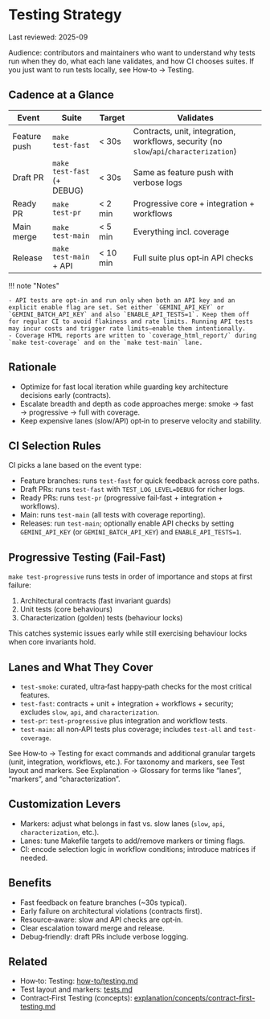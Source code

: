# Testing Strategy

Last reviewed: 2025-09

Audience: contributors and maintainers who want to understand why tests run when they do, what each lane validates, and how CI chooses suites. If you just want to run tests locally, see How‑to → Testing.

## Cadence at a Glance

| Event | Suite | Target | Validates |
| --- | --- | --- | --- |
| Feature push | `make test-fast` | < 30s | Contracts, unit, integration, workflows, security (no `slow`/`api`/`characterization`) |
| Draft PR | `make test-fast` (+ DEBUG) | < 30s | Same as feature push with verbose logs |
| Ready PR | `make test-pr` | < 2 min | Progressive core + integration + workflows |
| Main merge | `make test-main` | < 5 min | Everything incl. coverage |
| Release | `make test-main` + API | < 10 min | Full suite plus opt‑in API checks |

!!! note "Notes"

    - API tests are opt‑in and run only when both an API key and an explicit enable flag are set. Set either `GEMINI_API_KEY` or `GEMINI_BATCH_API_KEY` and also `ENABLE_API_TESTS=1`. Keep them off for regular CI to avoid flakiness and rate limits. Running API tests may incur costs and trigger rate limits—enable them intentionally.
    - Coverage HTML reports are written to `coverage_html_report/` during `make test-coverage` and on the `make test-main` lane.

## Rationale

- Optimize for fast local iteration while guarding key architecture decisions early (contracts).
- Escalate breadth and depth as code approaches merge: smoke → fast → progressive → full with coverage.
- Keep expensive lanes (slow/API) opt‑in to preserve velocity and stability.

## CI Selection Rules

CI picks a lane based on the event type:

- Feature branches: runs `test-fast` for quick feedback across core paths.
- Draft PRs: runs `test-fast` with `TEST_LOG_LEVEL=DEBUG` for richer logs.
- Ready PRs: runs `test-pr` (progressive fail‑fast + integration + workflows).
- Main: runs `test-main` (all tests with coverage reporting).
- Releases: run `test-main`; optionally enable API checks by setting `GEMINI_API_KEY` (or `GEMINI_BATCH_API_KEY`) and `ENABLE_API_TESTS=1`.

## Progressive Testing (Fail‑Fast)

`make test-progressive` runs tests in order of importance and stops at first failure:

1. Architectural contracts (fast invariant guards)
2. Unit tests (core behaviours)
3. Characterization (golden) tests (behaviour locks)

This catches systemic issues early while still exercising behaviour locks when core invariants hold.

## Lanes and What They Cover

- `test-smoke`: curated, ultra‑fast happy‑path checks for the most critical features.
- `test-fast`: contracts + unit + integration + workflows + security; excludes `slow`, `api`, and `characterization`.
- `test-pr`: `test-progressive` plus integration and workflow tests.
- `test-main`: all non‑API tests plus coverage; includes `test-all` and `test-coverage`.

See How‑to → Testing for exact commands and additional granular targets (unit, integration, workflows, etc.). For taxonomy and markers, see Test layout and markers. See Explanation → Glossary for terms like “lanes”, “markers”, and “characterization”.

## Customization Levers

- Markers: adjust what belongs in fast vs. slow lanes (`slow`, `api`, `characterization`, etc.).
- Lanes: tune Makefile targets to add/remove markers or timing flags.
- CI: encode selection logic in workflow conditions; introduce matrices if needed.

## Benefits

- Fast feedback on feature branches (~30s typical).
- Early failure on architectural violations (contracts first).
- Resource‑aware: slow and API checks are opt‑in.
- Clear escalation toward merge and release.
- Debug‑friendly: draft PRs include verbose logging.

## Related

- How‑to: Testing: [how-to/testing.md](how-to/testing.md)
- Test layout and markers: [tests.md](tests.md)
- Contract‑First Testing (concepts): [explanation/concepts/contract-first-testing.md](explanation/concepts/contract-first-testing.md)
